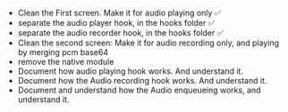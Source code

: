 - Clean the First screen. Make it for audio playing only ✅
- separate the audio player hook, in the hooks folder ✅
- separate the audio recorder hook, in the hooks folder ✅
- Clean the second screen: Make it for audio recording only, and playing by merging pcm base64
- remove the native module
- Document how audio playing hook works. And understand it.
- Document how the Audio recording hook works. And understand it.
- Document and understand how the Audio enqueueing works, and understand it.
